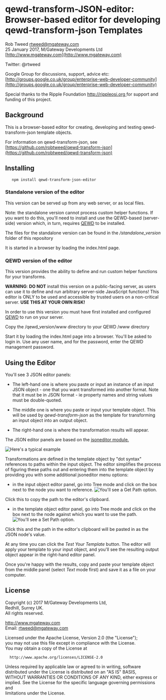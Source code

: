# qewd-transform-JSON-editor: Browser-based editor for developing qewd-transform-json Templates
 
Rob Tweed <rtweed@mgateway.com>  
25 January 2017, M/Gateway Developments Ltd [http://www.mgateway.com](http://www.mgateway.com)  

Twitter: @rtweed

Google Group for discussions, support, advice etc: [http://groups.google.co.uk/group/enterprise-web-developer-community](http://groups.google.co.uk/group/enterprise-web-developer-community)

Special thanks to the Ripple Foundation [http://rippleosi.org  ](http://rippleosi.org) for
support and funding of this project.

## Background

This is a browser-based editor for creating, developing and testing qewd-transform-json template objects.

For information on qewd-transform-json, see [https://github.com/robtweed/qewd-transform-json](https://github.com/robtweed/qewd-transform-json)


## Installing

       npm install qewd-transform-json-editor


### Standalone version of the editor

This version can be served up from any web server, or as local files.

Note: the standalone version cannot process custom helper functions.  If you want to do this, you'll need to
install and use the QEWD-based (server-side) version which, in turn, requires 
[QEWD](https://github.com/robtweed/qewd) to be installed.

The files for the standalone version can be found in the */standalone_version* folder of this repository

It is started in a browser by loading the index.html page.

	   
### QEWD version of the editor

This version provides the ability to define and run custom helper functions for your transforms.

**WARNING**: **DO NOT** install this version on a public-facing server, as users can use it to define and run
arbitrary server-side JavaScript functions!  This editor is ONLY to be used and accessible by trusted users on
a non-critical server.  **USE THIS AT YOUR OWN RISK!**

In order to use this version you must have first installed and configured
 [QEWD](https://github.com/robtweed/qewd) to run on your server.

Copy the /qewd_version/www directory to your QEWD /www directory


Start it by loading the index.html page into a browser.  You'll be asked to login in.  Use
any user name, and for the password, enter the QEWD management password.


## Using the Editor

You'll see 3 JSON editor panels:

- The left-hand one is where you paste or input an instance of
an input JSON object - one that you want transformed into another format.  Note that it must be
in JSON format - ie property names and string values must be double-quoted.

- The middle one is where you paste or input your template object.  This will be used by
*qewd-transform-json* as the template for transforming an input object into an output object.

- The right-hand one is where the transformation results will appear.

The JSON editor panels are based on the [jsoneditor module.](https://github.com/josdejong/jsoneditor)

![Here's a typical example](https://s3.amazonaws.com/mgateway/qewd/json_editor/overview.png)

Transformations are defined in the template object by "dot syntax" references to paths within the 
input object.  The editor simplifies the process of figuring these paths out and entering them
into the template object by providing you with some additional jsoneditor menu options:

- in the input object editor panel, go into Tree mode and click on the box next to the node you want 
to reference.  ![You'll see a *Get Path* option.](https://s3.amazonaws.com/mgateway/qewd/json_editor/get_path.png)

Click this to copy the path to the editor's clipboard.

- in the template object editor panel, go into Tree mode and click on the box next to the node
against which you want to use the path.  ![You'll see a *Set Path* option.](https://s3.amazonaws.com/mgateway/qewd/json_editor/set_path.png)

Click this and the path in the editor's clipboard will be pasted in as the JSON node's value.

At any time you can click the *Test Your Template* button.  The editor will apply your template to
your input object, and you'll see the resulting output object appear in the right-hand editor panel.

Once you're happy with the results, copy and paste your template object from the middle panel (select *Text* mode
first) and save it as a file on your computer.

## License

 Copyright (c) 2017 M/Gateway Developments Ltd,                           
 Redhill, Surrey UK.                                                      
 All rights reserved.                                                     
                                                                           
  http://www.mgateway.com                                                  
  Email: rtweed@mgateway.com                                               
                                                                           
                                                                           
  Licensed under the Apache License, Version 2.0 (the "License");          
  you may not use this file except in compliance with the License.         
  You may obtain a copy of the License at                                  
                                                                           
      http://www.apache.org/licenses/LICENSE-2.0                           
                                                                           
  Unless required by applicable law or agreed to in writing, software      
  distributed under the License is distributed on an "AS IS" BASIS,        
  WITHOUT WARRANTIES OR CONDITIONS OF ANY KIND, either express or implied. 
  See the License for the specific language governing permissions and      
   limitations under the License.      
